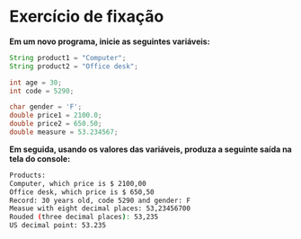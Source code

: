 # Exercício de fixação

**Em um novo programa, inicie as seguintes variáveis:**

```java
String product1 = "Computer";
String product2 = "Office desk";

int age = 30;
int code = 5290;

char gender = 'F';
double price1 = 2100.0;
double price2 = 650.50;
double measure = 53.234567;
```

**Em seguida, usando os valores das variáveis, produza a seguinte saída na tela do console:**

```bash
Products:
Computer, which price is $ 2100,00
Office desk, which price is $ 650,50
Record: 30 years old, code 5290 and gender: F
Measue with eight decimal places: 53,23456700
Rouded (three decimal places): 53,235
US decimal point: 53.235
```